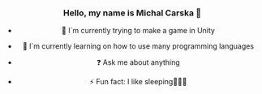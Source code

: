 <div align="center">
  
  

### <div align="center">Hello, my name is Michal Carska  🌚</div>  
  

- 🔭 I´m currently trying to make a game in Unity  
  

- 🌱 I´m currently learning on how to use many programming languages  
  

- ❓ Ask me about anything  
  

- ⚡ Fun fact: I like sleeping🛐🛐🛐  
  

<br/>  



